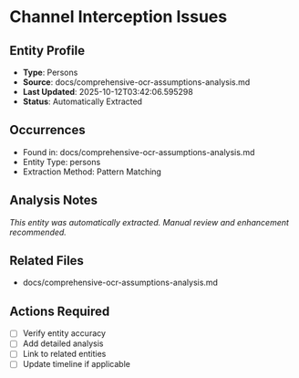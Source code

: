 # Channel Interception Issues

## Entity Profile
- **Type**: Persons
- **Source**: docs/comprehensive-ocr-assumptions-analysis.md
- **Last Updated**: 2025-10-12T03:42:06.595298
- **Status**: Automatically Extracted

## Occurrences
- Found in: docs/comprehensive-ocr-assumptions-analysis.md
- Entity Type: persons
- Extraction Method: Pattern Matching

## Analysis Notes
*This entity was automatically extracted. Manual review and enhancement recommended.*

## Related Files
- docs/comprehensive-ocr-assumptions-analysis.md

## Actions Required
- [ ] Verify entity accuracy
- [ ] Add detailed analysis
- [ ] Link to related entities
- [ ] Update timeline if applicable
